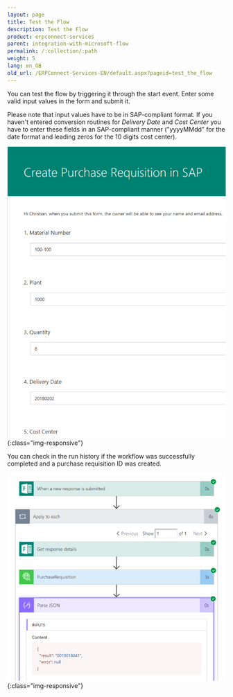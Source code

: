 ```yaml
---
layout: page
title: Test the Flow
description: Test the Flow
product: erpconnect-services
parent: integration-with-microsoft-flow
permalink: /:collection/:path
weight: 5
lang: en_GB
old_url: /ERPConnect-Services-EN/default.aspx?pageid=test_the_flow
---
```


You can test the flow by triggering it through the start event. Enter some valid input values in the form and submit it.

Please note that input values have to be in SAP-compliant format. If you haven't entered conversion routines for *Delivery Date* and *Cost Center* you have to enter these fields in an SAP-compliant manner ("yyyyMMdd" for the date format and leading zeros for the 10 digits cost center).

![ecscore_flow_6](/img/content/ecscore_flow_6.png){:class="img-responsive"}

You can check in the run history if the workflow was successfully completed and a purchase requisition ID was created.

![ecscore_flow_13](/img/content/ecscore_flow_13.png){:class="img-responsive"}
